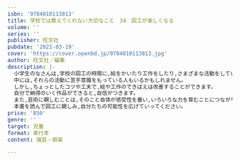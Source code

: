 ```yaml
---
isbn: '9784010113813'
title: 学校では教えてくれない大切なこと　34　図工が楽しくなる
volume: ''
series: ''
publisher: 旺文社
pubdate: '2021-03-19'
cover: 'https://cover.openbd.jp/9784010113813.jpg'
author: 旺文社／編集
description: |-
  小学生のなさんは,学校の図工の時間に,絵をかいたり工作をしたり,さまざまな活動をしていると思います。
  中には,それらの活動に苦手意識をもっている人もいるかもしれません。
  しかし,ちょっとしたコツや工夫で,絵や工作のできばえは改善することができます。
  自分で納得のいく作品ができると,自信がつきます。
  また,芸術に親しむことは,そのこと自体が感受性を養い,いろいろな力を育むことにつながります。
  本書を読んで図工に親しみ,自分たちの可能性を広げていってください。
price: '850'
genre: ''
target: 児童
format: 単行本
content: 諸芸・娯楽

---
```

